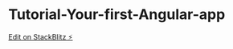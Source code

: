 # Tutorial-Your-first-Angular-app

[Edit on StackBlitz ⚡️](https://stackblitz.com/edit/kncwtp-78dgjq)